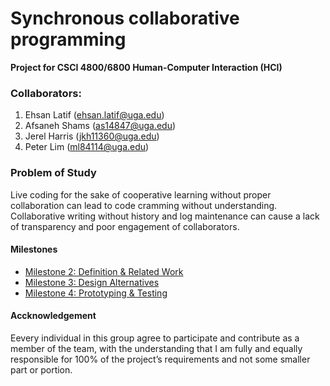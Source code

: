 # Synchronous collaborative programming 

**Project for CSCI 4800/6800 Human-Computer Interaction (HCI)**

### Collaborators:
1. Ehsan Latif (ehsan.latif@uga.edu)
2. Afsaneh Shams (as14847@uga.edu)
3. Jerel Harris (jkh11360@uga.edu)
4. Peter Lim (ml84114@uga.edu)

### Problem of Study
Live coding for the sake of cooperative learning without proper collaboration can lead to code cramming without understanding. Collaborative writing without history and log maintenance can cause a lack of transparency and poor engagement of collaborators.


#### Milestones
- [Milestone 2: Definition & Related Work](milestone2.md)
- [Milestone 3: Design Alternatives](milestone3.md)
- [Milestone 4: Prototyping & Testing](milestone4.md)


#### Accknowledgement
Eevery individual in this group agree to participate and contribute as a member of the team, with the understanding that I am fully and equally responsible for 100% of the project’s requirements and not some smaller part or portion.
